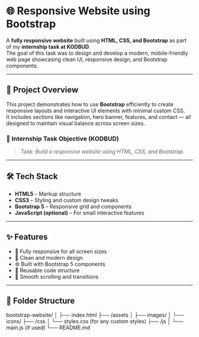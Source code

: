 # 🌐 Responsive Website using Bootstrap

A **fully responsive website** built using **HTML, CSS, and Bootstrap** as part of my **internship task at KODBUD**.  
The goal of this task was to design and develop a modern, mobile-friendly web page showcasing clean UI, responsive design, and Bootstrap components.

---

## 🚀 Project Overview

This project demonstrates how to use **Bootstrap** efficiently to create responsive layouts and interactive UI elements with minimal custom CSS.  
It includes sections like navigation, hero banner, features, and contact — all designed to maintain visual balance across screen sizes.

### 🎯 Internship Task Objective (KODBUD)
> Task: *Build a responsive website using HTML, CSS, and Bootstrap.*

---

## 🛠️ Tech Stack

- **HTML5** – Markup structure  
- **CSS3** – Styling and custom design tweaks  
- **Bootstrap 5** – Responsive grid and components  
- **JavaScript (optional)** – For small interactive features  

---

## ✨ Features

- 📱 Fully responsive for all screen sizes  
- 🎨 Clean and modern design  
- ⚙️ Built with Bootstrap 5 components  
- 🧩 Reusable code structure  
- 🌈 Smooth scrolling and transitions  

---

## 📂 Folder Structure
bootstrap-website/
│
├── index.html
├── /assets
│ ├── images/
│ └── icons/
├── /css
│ └── styles.css (for any custom styles)
├── /js
│ └── main.js (if used)
└── README.md
